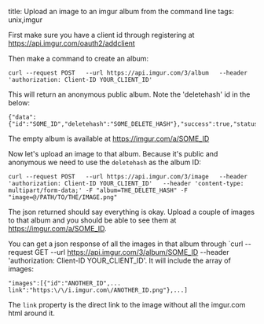 title: Upload an image to an imgur album from the command line
tags: unix,imgur

First make sure you have a client id through registering at https://api.imgur.com/oauth2/addclient

Then make a command to create an album:

```
curl --request POST   --url https://api.imgur.com/3/album   --header 'authorization: Client-ID YOUR_CLIENT_ID'
```

This will return an anonymous public album. Note the 'deletehash' id in the below:

```
{"data":{"id":"SOME_ID","deletehash":"SOME_DELETE_HASH"},"success":true,"status":200}
```

The empty album is available at https://imgur.com/a/SOME_ID

Now let's upload an image to that album. Because it's public and anonymous we need to use the `deletehash` as the album ID:

```
curl --request POST   --url https://api.imgur.com/3/image   --header 'authorization: Client-ID YOUR_CLIENT_ID'   --header 'content-type: multipart/form-data;' -F "album=THE_DELETE_HASH" -F "image=@/PATH/TO/THE/IMAGE.png"
```

The json returned should say everything is okay. Upload a couple of images to that album and you should be able to see them at https://imgur.com/a/SOME_ID.

You can get a json response of all the images in that album through `curl --request GET   --url https://api.imgur.com/3/album/SOME_ID   --header 'authorization: Client-ID YOUR_CLIENT_ID'. It will include the array of images:

```
"images":[{"id":"ANOTHER_ID",... link":"https:\/\/i.imgur.com\/ANOTHER_ID.png"},...]
```

The `link` property is the direct link to the image without all the imgur.com html around it.

